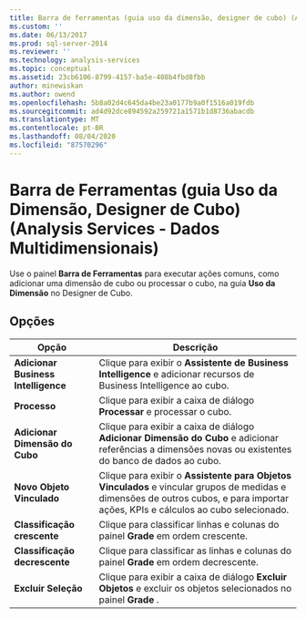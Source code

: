 ```yaml
---
title: Barra de ferramentas (guia uso da dimensão, designer de cubo) (Analysis Services-dados multidimensionais) | Microsoft Docs
ms.custom: ''
ms.date: 06/13/2017
ms.prod: sql-server-2014
ms.reviewer: ''
ms.technology: analysis-services
ms.topic: conceptual
ms.assetid: 23cb6106-8799-4157-ba5e-408b4fbd8fbb
author: minewiskan
ms.author: owend
ms.openlocfilehash: 5b8a02d4c645da4be23a0177b9a0f1516a019fdb
ms.sourcegitcommit: ad4d92dce894592a259721a1571b1d8736abacdb
ms.translationtype: MT
ms.contentlocale: pt-BR
ms.lasthandoff: 08/04/2020
ms.locfileid: "87570296"
---
```

# <a name="toolbar-dimension-usage-tab-cube-designer-analysis-services---multidimensional-data"></a>Barra de Ferramentas (guia Uso da Dimensão, Designer de Cubo) (Analysis Services - Dados Multidimensionais)
  Use o painel **Barra de Ferramentas** para executar ações comuns, como adicionar uma dimensão de cubo ou processar o cubo, na guia **Uso da Dimensão** no Designer de Cubo.  
  
## <a name="options"></a>Opções  
  
|Opção|Descrição|  
|------------|-----------------|  
|**Adicionar Business Intelligence**|Clique para exibir o **Assistente de Business Intelligence** e adicionar recursos de Business Intelligence ao cubo.|  
|**Processo**|Clique para exibir a caixa de diálogo **Processar** e processar o cubo.|  
|**Adicionar Dimensão do Cubo**|Clique para exibir a caixa de diálogo **Adicionar Dimensão do Cubo** e adicionar referências a dimensões novas ou existentes do banco de dados ao cubo.|  
|**Novo Objeto Vinculado**|Clique para exibir o **Assistente para Objetos Vinculados** e vincular grupos de medidas e dimensões de outros cubos, e para importar ações, KPIs e cálculos ao cubo selecionado.|  
|**Classificação crescente**|Clique para classificar linhas e colunas do painel **Grade** em ordem crescente.|  
|**Classificação decrescente**|Clique para classificar as linhas e colunas do painel **Grade** em ordem decrescente.|  
|**Excluir Seleção**|Clique para exibir a caixa de diálogo **Excluir Objetos** e excluir os objetos selecionados no painel **Grade** .|  
  
  
